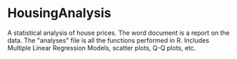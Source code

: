 # HousingAnalysis
A statistical analysis of house prices. The word document is a report on the data. The "analyses" file is all the functions performed in R. Includes Multiple Linear Regression Models, scatter plots, Q-Q plots, etc.

